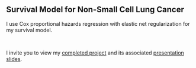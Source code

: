 ## Survival Model for Non-Small Cell Lung Cancer

I use Cox proportional hazards regression with elastic net regularization for my survival model.

<br>

I invite you to view my [completed project](https://joe-aquino.github.io/survival_analysis/Survival_Model_NSC_Lung_Cancer.html) and its associated [presentation slides](https://joe-aquino.github.io/survival_analysis/Survival_Slides.pdf).
